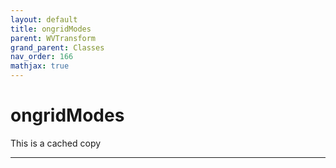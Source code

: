 ```yaml
---
layout: default
title: ongridModes
parent: WVTransform
grand_parent: Classes
nav_order: 166
mathjax: true
---
```


#  ongridModes

This is a cached copy


---

